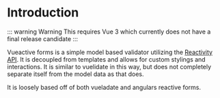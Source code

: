 # Introduction

::: warning Warning
This requires Vue 3 which currently does not have a final release candidate
:::

Vueactive forms is a simple model based validator utilizing the [Reactivity API](https://v3.vuejs.org/api/basic-reactivity.html).
It is decoupled from templates and allows for custom stylings and interactions. It is similar to vuelidate in this way, but does not completely separate itself from the model data as that does.

It is loosely based off of both vueladate and angulars reactive forms.